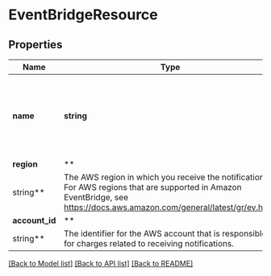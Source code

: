 # EventBridgeResource

## Properties

Name | Type | Description | Notes
------------ | ------------- | ------------- | -------------
**name** | **string** | The name of the partner event source associated with the destination. |
**region** | **
string** | The AWS region in which you receive the notifications. For AWS regions that are supported in Amazon EventBridge, see https://docs.aws.amazon.com/general/latest/gr/ev.html. |
**account_id** | **
string** | The identifier for the AWS account that is responsible for charges related to receiving notifications. |

[[Back to Model list]](../../README.md#documentation-for-models) [[Back to API list]](../../README.md#documentation-for-api-endpoints) [[Back to README]](../../README.md)

